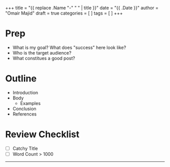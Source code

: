 +++
title = "{{ replace .Name "-" " " | title }}"
date = "{{ .Date }}"
author = "Omair Majid"
draft = true
categories = [  ]
tags = [ ]
+++

# Prep

- What is my goal? What does "success" here look like?
- Who is the target audience?
- What constitues a good post?

# Outline

- Introduction
- Body
  - Examples
- Conclusion
- References

# Review Checklist

- [ ] Catchy Title
- [ ] Word Count > 1000

---

